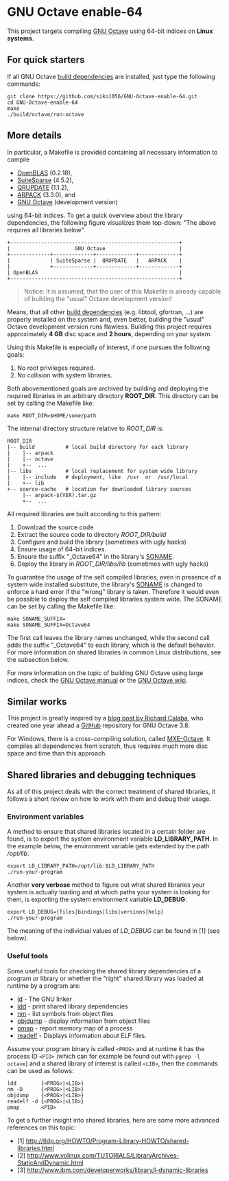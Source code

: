 # GNU Octave enable-64

This project targets compiling [GNU Octave](http://www.gnu.org/software/octave/)
using 64-bit indices on **Linux systems**.

## For quick starters

If all GNU Octave
[build dependencies](https://www.gnu.org/software/octave/doc/interpreter/Build-Dependencies.html)
are installed, just type the following commands:

```
git clone https://github.com/siko1056/GNU-Octave-enable-64.git
cd GNU-Octave-enable-64
make
./build/octave/run-octave
```

## More details

In particular, a Makefile is provided containing all necessary information to
compile

- [OpenBLAS](http://www.openblas.net) (0.2.18),
- [SuiteSparse](http://www.suitesparse.com) (4.5.2),
- [QRUPDATE](http://sourceforge.net/projects/qrupdate) (1.1.2),
- [ARPACK](https://github.com/opencollab/arpack-ng) (3.3.0), and
- [GNU Octave](http://www.gnu.org/software/octave/) (development version)

using 64-bit indices.  To get a quick overview about the library dependencies,
the following figure visualizes them top-down:  "The above requires all
libraries below".

```
+-------------------------------------------------------+
|                     GNU Octave                        |
+-------------+-------------+-------------+-------------+
|             | SuiteSparse |  QRUPDATE   |   ARPACK    |
|             +-------------+-------------+-------------+
| OpenBLAS                                              |
+-------------------------------------------------------+
```

> Notice: It is assumed, that the user of this Makefile is already capable of
> building the "usual" Octave development version!

Means, that all other
[build dependencies](https://www.gnu.org/software/octave/doc/interpreter/Build-Dependencies.html)
(e.g. libtool, gfortran, ...) are properly installed on the system and, even
better, building the "usual" Octave development version runs flawless. Building
this project requires approximately **4 GB** disc space and **2 hours**,
depending on your system.

Using this Makefile is especially of interest, if one pursues the following
goals:

1. No root privileges required.
2. No collision with system libraries.

Both abovementioned goals are archived by building and deploying the required
libraries in an arbitrary directory **ROOT_DIR**.  This directory can be
set by calling the Makefile like:

```
make ROOT_DIR=$HOME/some/path
```

The internal directory structure relative to *ROOT_DIR* is:

```
ROOT_DIR
|-- build          # local build directory for each library
|    |-- arpack
|    |-- octave
|    +--  ...
|-- libs           # local replacement for system wide library
|    |-- include   # deployment, like  /usr  or  /usr/local
|    +-- lib
+-- source-cache   # location for downloaded library sources
     |-- arpack-$(VER).tar.gz
     +--  ...
```

All required libraries are built according to this pattern:

1. Download the source code
2. Extract the source code to directory *ROOT_DIR/build*
3. Configure and build the library (sometimes with ugly hacks)
  1. Ensure usage of 64-bit indices.
  2. Ensure the suffix "_Octave64" in the library's
     [SONAME](https://en.wikipedia.org/wiki/Soname).
4. Deploy the library in *ROOT_DIR/libs/lib* (sometimes with ugly hacks)

To guarantee the usage of the self compiled libraries, even in presence of
a system wide installed substitute, the library's
[SONAME](https://en.wikipedia.org/wiki/Soname) is changed to enforce a hard
error if the "wrong" library is taken.  Therefore it would even be possible
to deploy the self compiled libraries system wide.  The SONAME can be set by
calling the Makefile like:

```
make SONAME_SUFFIX=
make SONAME_SUFFIX=Octave64
```

The first call leaves the library names unchanged, while the second call adds
the suffix "_Octave64" to each library, which is the default behavior.  For
more information on shared libraries in common Linux distributions, see the
subsection below.

For more information on the topic of building GNU Octave using large indices,
check the
[GNU Octave manual](https://www.gnu.org/software/octave/doc/interpreter/Compiling-Octave-with-64_002dbit-Indexing.html)
or the
[GNU Octave wiki](http://wiki.octave.org/Enable_large_arrays:_Build_octave_such_that_it_can_use_arrays_larger_than_2Gb.).


## Similar works

This project is greatly inspired by a
[blog post by Richard Calaba](http://calaba.tumblr.com/post/107087607479/octave-64),
who created one year ahead a
[GitHub](https://github.com/calaba/octave-3.8.2-enable-64-ubuntu-14.04)
repository for GNU Octave 3.8.

For Windows, there is a cross-compiling solution, called
[MXE-Octave](http://wiki.octave.org/MXE).  It compiles all dependencies from
scratch, thus requires much more disc space and time than this approach.


## Shared libraries and debugging techniques

As all of this project deals with the correct treatment of shared libraries, it
follows a short review on how to work with them and debug their usage.


### Environment variables

A method to ensure that shared libraries located in a certain folder are found,
is to export the system environment variable **LD_LIBRARY_PATH**.  In the
example below, the environment variable gets extended by the path */opt/lib*.

```
export LD_LIBRARY_PATH=/opt/lib:$LD_LIBRARY_PATH
./run-your-program
```

Another **very verbose** method to figure out what shared libraries your system
is actually loading and at which paths your system is looking for them, is
exporting the system environment variable **LD_DEBUG**:

```
export LD_DEBUG={files|bindings|libs|versions|help}
./run-your-program
```

The meaning of the individual values of *LD_DEBUG* can be found in [1] (see
below).

### Useful tools

Some useful tools for checking the shared library dependencies of a program or
library or whether the "right" shared library was loaded at runtime by a
program are:

- [ld](http://linux.die.net/man/1/ld) - The GNU linker
- [ldd](http://linux.die.net/man/1/ldd) - print shared library dependencies
- [nm](http://linux.die.net/man/1/nm) - list symbols from object files
- [objdump](http://linux.die.net/man/1/objdump) - display information from
  object files
- [pmap](http://linux.die.net/man/1/pmap) - report memory map of a process
- [readelf](http://linux.die.net/man/1/readelf) - Displays information about
  ELF files.

Assume your program binary is called `<PROG>` and at runtime it has the process
ID `<PID>` (which can for example be found out with `pgrep -l octave`) and a
shared library of interest is called `<LIB>`, then the commands can be used as
follows:

```
ldd        {<PROG>|<LIB>}
nm -D      {<PROG>|<LIB>}
objdump    {<PROG>|<LIB>}
readelf -d {<PROG>|<LIB>}
pmap       <PID>
```

To get a further insight into shared libraries, here are some more advanced
references on this topic:

- [1] http://tldp.org/HOWTO/Program-Library-HOWTO/shared-libraries.html
- [2] http://www.yolinux.com/TUTORIALS/LibraryArchives-StaticAndDynamic.html
- [3] http://www.ibm.com/developerworks/library/l-dynamic-libraries
